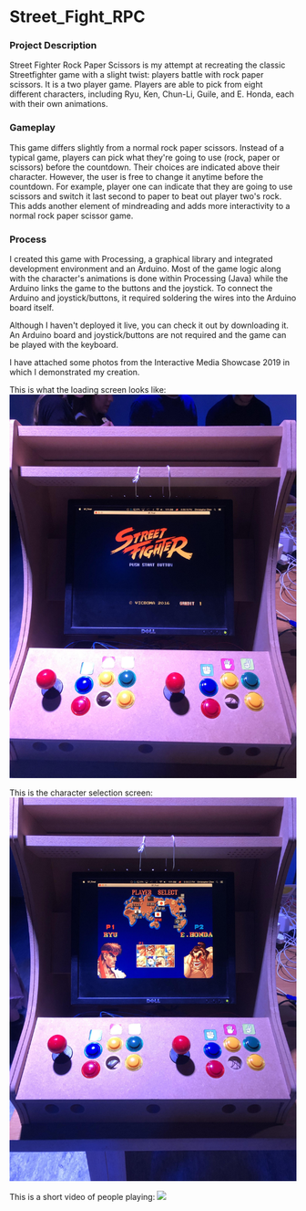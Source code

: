 # Street_Fight_RPC

### Project Description
Street Fighter Rock Paper Scissors is my attempt at recreating the classic Streetfighter game with a slight twist: players battle with rock paper scissors. It is a two player game. Players are able to pick from eight different characters, including Ryu, Ken, Chun-Li, Guile, and E. Honda, each with their own animations. 

### Gameplay
This game differs slightly from a normal rock paper scissors. Instead of a typical game, players can pick what they're going to use (rock, paper or scissors) before the countdown. Their choices are indicated above their character. However, the user is free to change it anytime before the countdown. For example, player one can indicate that they are going to use scissors and switch it last second to paper to beat out player two's rock. This adds another element of mindreading and adds more interactivity to a normal rock paper scissor game.

### Process
I created this game with Processing, a graphical library and integrated development environment and an Arduino. Most of the game logic along with the character's animations is done within Processing (Java) while the Arduino links the game to the buttons and the joystick. To connect the Arduino and joystick/buttons, it required soldering the wires into the Arduino board itself. 

Although I haven't deployed it live, you can check it out by downloading it. An Arduino board and joystick/buttons are not required and the game can be played with the keyboard. 

I have attached some photos from the Interactive Media Showcase 2019 in which I demonstrated my creation.

This is what the loading screen looks like:
<img src="game.jpg" width=600>

This is the character selection screen:
<img src="game2.jpg" width=600>

This is a short video of people playing:
<img src="gameplay.gif" width=600>